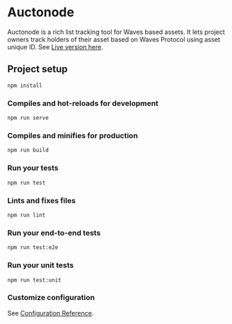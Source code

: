 # Auctonode
Auctonode is a rich list tracking tool for Waves based assets. It lets project owners track holders of their asset based on Waves Protocol using asset unique ID.
See [Live version here](https://auctonode.auctionlance.com).

## Project setup
```
npm install
```

### Compiles and hot-reloads for development
```
npm run serve
```

### Compiles and minifies for production
```
npm run build
```

### Run your tests
```
npm run test
```

### Lints and fixes files
```
npm run lint
```

### Run your end-to-end tests
```
npm run test:e2e
```

### Run your unit tests
```
npm run test:unit
```

### Customize configuration
See [Configuration Reference](https://cli.vuejs.org/config/).
